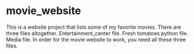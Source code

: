 # movie_website
This is a website project that lists some of my favorite movies. There are three files altogether.
Entertainment_center file.
Fresh tomatoes python file.
Media file. 
In order for the movie website to work, you need all these three files. 

